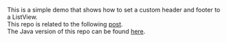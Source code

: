This is a simple demo that shows how to set a custom header and footer to a ListView.  
This repo is related to the following [post](http://mobiledevhub.com/2017/12/24/android-listview-headers-and-footers/).  
The Java version of this repo can be found [here](https://github.com/MChehab94/ListView-Header-Footer).  
